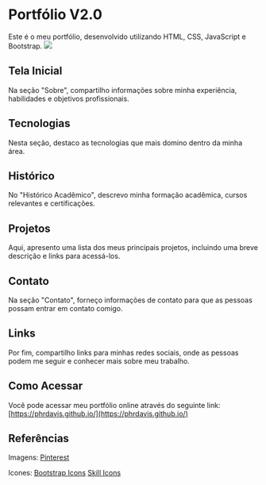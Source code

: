 
# Portfólio V2.0

Este é o meu portfólio, desenvolvido utilizando HTML, CSS, JavaScript e Bootstrap.
<img src="https://skillicons.dev/icons?i=html,css,js,bootstrap,vscode,gimp" />

## Tela Inicial

Na seção "Sobre", compartilho informações sobre minha experiência, habilidades e objetivos profissionais.

## Tecnologias

Nesta seção, destaco as tecnologias que mais domino dentro da minha área.

## Histórico

No "Histórico Acadêmico", descrevo minha formação acadêmica, cursos relevantes e certificações.

## Projetos

Aqui, apresento uma lista dos meus principais projetos, incluindo uma breve descrição e links para acessá-los.

## Contato

Na seção "Contato", forneço informações de contato para que as pessoas possam entrar em contato comigo.

## Links

Por fim, compartilho links para minhas redes sociais, onde as pessoas podem me seguir e conhecer mais sobre meu trabalho.

## Como Acessar

Você pode acessar meu portfólio online através do seguinte link: [https://phrdavis.github.io/](https://phrdavis.github.io/)

## Referências

Imagens:
[Pinterest](https://br.pinterest.com/)
  
Icones: 
[Bootstrap Icons](https://icons.getbootstrap.com/)
[Skill Icons](https://skillicons.dev)
